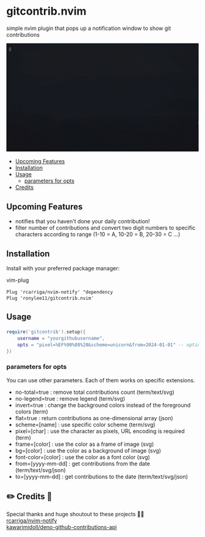 # gitcontrib.nvim

simple nvim plugin that pops up a notification window to show git contributions

![demo](./assets/demo.gif)

- [Upcoming Features](#upcoming-features)
- [Installation](#installation)
- [Usage](#usage)
  - [parameters for opts](#parameters-for-opts)
- [Credits](#%EF%B8%8F-credits-)

## Upcoming Features

- notifies that you haven't done your daily contribution!
- filter number of contributions and convert two digit numbers to specific characters according to range (1-10 = A, 10-20 = B, 20-30 = C ...)

## Installation

Install with your preferred package manager:

vim-plug

```
Plug 'rcarriga/nvim-notify' "dependency
Plug 'ronylee11/gitcontrib.nvim'
```

## Usage

```lua
require('gitcontrib').setup({
    username = "yourgithubusername",
    opts = "pixel=%EF%90%88%20&scheme=unicorn&from=2024-01-01" -- optional
})
```

### parameters for opts

You can use other parameters. Each of them works on specific extensions.

- no-total=true : remove total contributions count (term/text/svg)
- no-legend=true : remove legend (term/svg)
- invert=true : change the background colors instead of the foreground colors (term)
- flat=true : return contributions as one-dimensional array (json)
- scheme=[name] : use specific color scheme (term/svg)
- pixel=[char] : use the character as pixels, URL encoding is required (term)
- frame=[color] : use the color as a frame of image (svg)
- bg=[color] : use the color as a background of image (svg)
- font-color=[color] : use the color as a font color (svg)
- from=[yyyy-mm-dd] : get contributions from the date (term/text/svg/json)
- to=[yyyy-mm-dd] : get contributions to the date (term/text/svg/json)

## ✏️ Credits 📔

Special thanks and huge shoutout to these projects 🌟🌟 <br/>
[rcarriga/nvim-notify](https://github.com/rcarriga/nvim-notify) <br/>
[kawarimidoll/deno-github-contributions-api](https://github.com/kawarimidoll/deno-github-contributions-api) <br/>
